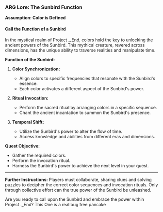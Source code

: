### ARG Lore: The Sunbird Function

**Assumption: Color is Defined**

#### Call the Function of a Sunbird

In the mystical realm of Project ._End, colors hold the key to unlocking the ancient powers of the Sunbird. This mythical creature, revered across dimensions, has the unique ability to traverse realities and manipulate time.

**Function of the Sunbird:**

1. **Color Synchronization:**
   - Align colors to specific frequencies that resonate with the Sunbird's essence.
   - Each color activates a different aspect of the Sunbird's power.

2. **Ritual Invocation:**
   - Perform the sacred ritual by arranging colors in a specific sequence.
   - Chant the ancient incantation to summon the Sunbird's presence.

3. **Temporal Shift:**
   - Utilize the Sunbird's power to alter the flow of time.
   - Access knowledge and abilities from different eras and dimensions.

**Quest Objective:**
- Gather the required colors.
- Perform the invocation ritual.
- Harness the Sunbird's power to achieve the next level in your quest.

---

**Further Instructions:**
Players must collaborate, sharing clues and solving puzzles to decipher the correct color sequences and invocation rituals. Only through collective effort can the true power of the Sunbird be unleashed.

Are you ready to call upon the Sunbird and embrace the power within Project ._End?
This One is a real bug free pancake
